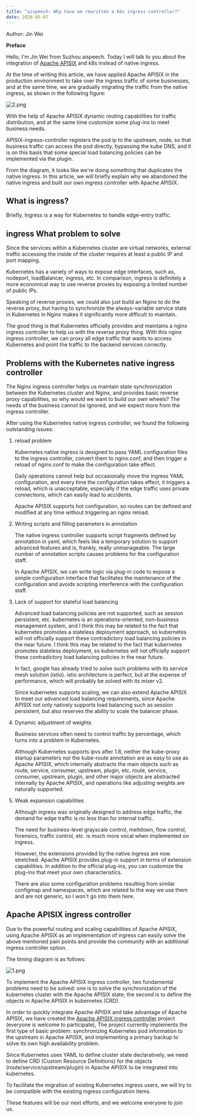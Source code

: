 ```yaml
---
title: "aispeech: Why have we rewritten a k8s ingress controller?"
date: 2020-05-07 
---  
```


Author: Jin Wei

**Preface**

Hello, I'm Jin Wei from Suzhou aispeech. Today I will talk to you about the integration of [Apache APISIX](https://github.com/apache/apisix) and k8s instead of native ingress.

At the time of writing this article, we have applied Apache APISIX in the production environment to take over the ingress traffic of some businesses, and at the same time, we are gradually migrating the traffic from the native ingress, as shown in the following figure:

![2.png](https://static.apiseven.com/2020/05/9c662387-7964-4ade-a469-0b7daa06d7f5-image.png)

With the help of Apache APISIX dynamic routing capabilities for traffic distribution, and at the same time customize some plug-ins to meet business needs.

APISIX-ingress-controller registers the pod ip to the upstream, node, so that business traffic can access the pod directly, bypassing the kube DNS, and it is on this basis that some special load balancing policies can be implemented via the plugin.

From the diagram, it looks like we're doing something that duplicates the native ingress. In this article, we will briefly explain why we abandoned the native ingress and built our own ingress controller with Apache APISIX.

## What is ingress?

Briefly, Ingress is a way for Kubernetes to handle edge-entry traffic.

## ingress What problem to solve

Since the services within a Kubernetes cluster are virtual networks, external traffic accessing the inside of the cluster requires at least a public IP and port mapping.

Kubernetes has a variety of ways to expose edge interfaces, such as, nodeport, loadBalancer, ingress, etc. In comparison, ingress is definitely a more economical way to use reverse proxies by exposing a limited number of public IPs.

Speaking of reverse proxies, we could also just build an Nginx to do the reverse proxy, but having to synchronize the always-variable service state in Kubernetes in Nginx makes it significantly more difficult to maintain.

The good thing is that Kubernetes officially provides and maintains a nginx ingress controller to help us with the reverse proxy thing. With this nginx ingress controller, we can proxy all edge traffic that wants to access Kubernetes and point the traffic to the backend services correctly.

## Problems with the Kubernetes native ingress controller

The Nginx ingress controller helps us maintain state synchronization between the Kubernetes cluster and Nginx, and provides basic reverse proxy capabilities, so why would we want to build our own wheels? The needs of the business cannot be ignored, and we expect more from the ingress controller.

After using the Kubernetes native ingress controller, we found the following outstanding issues:

1. reload problem

    Kubernetes native ingress is designed to pass YAML configuration files to the ingress controller, convert them to nginx.conf, and then trigger a reload of nginx.conf to make the configuration take effect.
    
    Daily operations cannot help but occasionally move the ingress YAML configuration, and every time the configuration takes effect, it triggers a reload, which is unacceptable, especially if the edge traffic uses private connections, which can easily lead to accidents.
  
    Apache APISIX supports hot configuration, so routes can be defined and modified at any time without triggering an nginx reload.
  
2. Writing scripts and filling parameters in annotation

    The native ingress controller supports script fragments defined by annotation in yaml, which feels like a temporary solution to support advanced features and is, frankly, really unmanageable. The large number of annotation scripts causes problems for the configuration staff.
  
    In Apache APISIX, we can write logic via plug-in code to expose a simple configuration interface that facilitates the maintenance of the configuration and avoids scripting interference with the configuration staff.

3. Lack of support for stateful load balancing

    Advanced load balancing policies are not supported, such as session persistent, etc. kubernetes is an operations-oriented, non-business management system, and I think this may be related to the fact that kubernetes promotes a stateless deployment approach, so kubernetes will not officially support these contradictory load balancing policies in the near future. I think this may be related to the fact that kubernetes promotes stateless deployment, so kubernetes will not officially support these contradictory load balancing policies in the near future.

    In fact, google has already tried to solve such problems with its service mesh solution (istio). istio architecture is perfect, but at the expense of performance, which will probably be solved with its mixer v2.

    Since kubernetes supports scaling, we can also extend Apache APISIX to meet our advanced load balancing requirements, since Apache APISIX not only natively supports load balancing such as session persistent, but also reserves the ability to scale the balancer phase.

4. Dynamic adjustment of weights

    Business services often need to control traffic by percentage, which turns into a problem in Kubernetes.
    
    Although Kubernetes supports ipvs after 1.8, neither the kube-proxy startup parameters nor the kube-route annotation are as easy to use as Apache APISIX, which internally abstracts the main objects such as route, service, consumer, upstream, plugin, etc. route, service, consumer, upstream, plugin, and other major objects are abstracted internally by Apache APISIX, and operations like adjusting weights are naturally supported.

5. Weak expansion capabilities

    Although ingress was originally designed to address edge traffic, the demand for edge traffic is no less than for internal traffic.
    
    The need for business-level grayscale control, meltdown, flow control, forensics, traffic control, etc. is much more vocal when implemented on ingress.
    
    However, the extensions provided by the native ingress are now stretched. Apache APISIX provides plug-in support in terms of extension capabilities. In addition to the official plug-ins, you can customize the plug-ins that meet your own characteristics.

    There are also some configuration problems resulting from similar configmap and namespaces, which are related to the way we use them and are not generic, so I won't go into them here.

## Apache APISIX ingress controller

Due to the powerful routing and scaling capabilities of Apache APISIX, using Apache APISIX as an implementation of ingress can easily solve the above mentioned pain points and provide the community with an additional ingress controller option.

The timing diagram is as follows:

![1.png](https://static.apiseven.com/2020/05/ef94496d-c0e5-41ff-a56f-a497cdf03218-image.png)

To implement the Apache APISIX ingress controller, two fundamental problems need to be solved: one is to solve the synchronization of the kubernetes cluster with the Apache APISIX state; the second is to define the objects in Apache APISIX in kubernetes (CRD).

In order to quickly integrate Apache APISIX and take advantage of Apache APISIX, we have created the [Apache APISIX ingress controller](https://github.com/apache/apisix-ingress-controller) project (everyone is welcome to participate), The project currently implements the first type of basic problem: synchronizing Kubernetes pod information to the upstream in Apache APISIX, and implementing a primary backup to solve its own high availability problem.

Since Kubernetes uses YAML to define cluster state declaratively, we need to define CRD (Custom Resource Definitions) for the objects (route/service/upstream/plugin) in Apache APISIX to be integrated into kubernetes.

To facilitate the migration of existing Kubernetes ingress users, we will try to be compatible with the existing ingress configuration items.

These features will be our next efforts, and we welcome everyone to join us.
